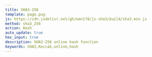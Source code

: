 ```yaml
---
title: SHA3-256
template: page.pug
js: https://cdn.jsdelivr.net/gh/emn178/js-sha3/build/sha3.min.js
method: sha3_256
action: Hash
auto_update: true
hex_input: true
description: SHA3-256 online hash function
keywords: SHA3,Keccak,online,hash
---
```

